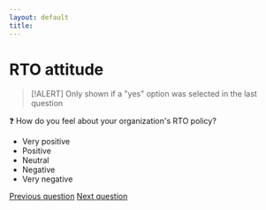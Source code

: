 ```yaml
---
layout: default
title: 
---
```


# RTO attitude

> [!ALERT]
> Only shown if a "yes" option was selected in the last question

:question: How do you feel about your organization's RTO policy?

- Very positive
- Positive
- Neutral
- Negative
- Very negative

[Previous question](B_3_RTO_policy.html)
[Next question](./B_5_workplace_preference.html)